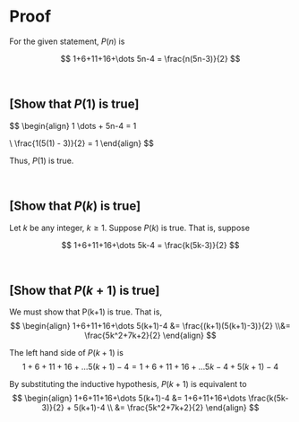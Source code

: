 # Proof

For the given statement, $P(n)$ is

$$
1+6+11+16+\dots 5n-4 = \frac{n(5n-3)}{2}
$$

&nbsp;
&nbsp;
&nbsp;

## [Show that $P(1)$ is true]

$$ 
\begin{align}
1 \dots + 5n-4 = 1

\\ \frac{1(5(1) - 3)}{2} = 1
\end{align}
$$

Thus, $P(1)$ is true.

&nbsp;
&nbsp;
&nbsp;

## [Show that $P(k)$ is true]

Let $k$ be any integer, $k \ge 1$. Suppose $P(k)$ is true. That is, suppose

$$
1+6+11+16+\dots 5k-4 = \frac{k(5k-3)}{2}
$$

&nbsp;
&nbsp;
&nbsp;

## [Show that $P(k+1)$ is true]

We must show that P(k+1) is true. That is,
$$
\begin{align}
1+6+11+16+\dots 5(k+1)-4 &= \frac{(k+1)(5(k+1)-3)}{2}
\\&= \frac{5k^2+7k+2}{2}
\end{align}
$$


The left hand side of $P(k+1)$ is
$$
1+6+11+16+\dots 5(k+1)-4 = 1+6+11+16+\dots 5k - 4 + 5(k+1)-4
$$

By substituting the inductive hypothesis, $P(k+1)$ is equivalent to
$$
\begin{align}
1+6+11+16+\dots 5(k+1)-4 &= 1+6+11+16+\dots \frac{k(5k-3)}{2} + 5(k+1)-4
\\ &= \frac{5k^2+7k+2}{2}
\end{align}
$$
